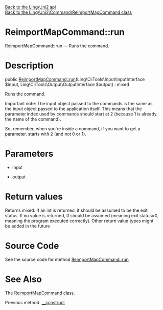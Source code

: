 [Back to the Ling/Uni2 api](https://github.com/lingtalfi/Uni2/blob/master/doc/api/Ling/Uni2.md)<br>
[Back to the Ling\Uni2\Command\ReimportMapCommand class](https://github.com/lingtalfi/Uni2/blob/master/doc/api/Ling/Uni2/Command/ReimportMapCommand.md)


ReimportMapCommand::run
================



ReimportMapCommand::run — Runs the command.




Description
================


public [ReimportMapCommand::run](https://github.com/lingtalfi/Uni2/blob/master/doc/api/Ling/Uni2/Command/ReimportMapCommand/run.md)(Ling\CliTools\Input\InputInterface $input, Ling\CliTools\Output\OutputInterface $output) : mixed




Runs the command.

Important note:
The input object passed to the commands is the same as the input object passed to the application itself.
This means that the parameter index used by commands should start at 2 (because 1 is already the name of the command).

So, remember, when you're inside a command, if you want to get a parameter, starts with 2 (and not 0 or 1).




Parameters
================


- input

    

- output

    


Return values
================

Returns mixed.
If an int is returned, it should be assumed to be the exit status.
If no value is returned, 0 should be assumed (meaning exit status=0, meaning the program executed correctly).
Other return value types might be added in the future







Source Code
===========
See the source code for method [ReimportMapCommand::run](https://github.com/lingtalfi/Uni2/blob/master/Command/ReimportMapCommand.php#L110-L182)


See Also
================

The [ReimportMapCommand](https://github.com/lingtalfi/Uni2/blob/master/doc/api/Ling/Uni2/Command/ReimportMapCommand.md) class.

Previous method: [__construct](https://github.com/lingtalfi/Uni2/blob/master/doc/api/Ling/Uni2/Command/ReimportMapCommand/__construct.md)<br>

